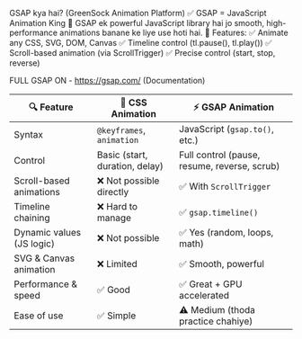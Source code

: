 GSAP kya hai? (GreenSock Animation Platform)
✅ GSAP = JavaScript Animation King 👑
GSAP ek powerful JavaScript library hai jo smooth, high-performance animations banane ke liye use hoti hai.
🔧 Features:
✅ Animate any CSS, SVG, DOM, Canvas
✅ Timeline control (tl.pause(), tl.play())
✅ Scroll-based animation (via ScrollTrigger)
✅ Precise control (start, stop, reverse)

FULL  GSAP ON  - https://gsap.com/ (Documentation)

| 🔍 Feature                | 🧵 CSS Animation               | ⚡ GSAP Animation                             |
| ------------------------- | ------------------------------ | ------------------------------------------------|
| Syntax                    | `@keyframes`, `animation`      | JavaScript (`gsap.to()`, etc.)                  |
| Control                   | Basic (start, duration, delay) | Full control (pause, resume, reverse, scrub)    |
| Scroll-based animations   | ❌ Not possible directly        | ✅ With `ScrollTrigger`                       |
| Timeline chaining         | ❌ Hard to manage               | ✅ `gsap.timeline()`                          |
| Dynamic values (JS logic) | ❌ Not possible                 | ✅ Yes (random, loops, math)                  |
| SVG & Canvas animation    | ❌ Limited                      | ✅ Smooth, powerful                           |
| Performance & speed       | ✅ Good                         | ✅ Great + GPU accelerated                    |
| Ease of use               | ✅ Simple                       | ⚠️ Medium (thoda practice chahiye)            |

